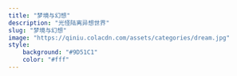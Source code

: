 ```yaml
---
title: "梦境与幻想"
description: "光怪陆离异想世界"
slug: "梦境与幻想"
image: "https://qiniu.colacdn.com/assets/categories/dream.jpg"
style:
    background: "#9D51C1"
    color: "#fff"
---
```

